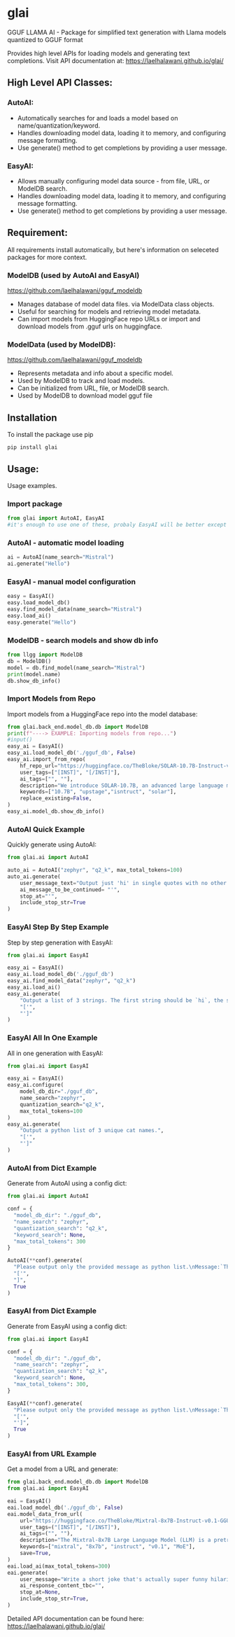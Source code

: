 # glai
GGUF LLAMA AI - Package for simplified text generation with Llama models quantized to GGUF format

Provides high level APIs for loading models and generating text completions.
Visit API documentation at: https://laelhalawani.github.io/glai/

## High Level API Classes:

### AutoAI:
- Automatically searches for and loads a model based on name/quantization/keyword. 
- Handles downloading model data, loading it to memory, and configuring message formatting.
- Use generate() method to get completions by providing a user message.

### EasyAI:
- Allows manually configuring model data source - from file, URL, or ModelDB search.
- Handles downloading model data, loading it to memory, and configuring message formatting.
- Use generate() method to get completions by providing a user message.

## Requirement: 
All requirements install automatically, but here's information on seleceted packages for more context.
### ModelDB (used by AutoAI and EasyAI) 
https://github.com/laelhalawani/gguf_modeldb
- Manages database of model data files. via ModelData class objects.
- Useful for searching for models and retrieving model metadata.
- Can import models from HuggingFace repo URLs or import and download models from .gguf urls on huggingface.
### ModelData (used by ModelDB):
https://github.com/laelhalawani/gguf_modeldb
- Represents metadata and info about a specific model.
- Used by ModelDB to track and load models.
- Can be initialized from URL, file, or ModelDB search.
- Used by ModelDB to download model gguf file 

## Installation
To install the package use pip
```
pip install glai
```
## Usage:
Usage examples. 

### Import package
```python
from glai import AutoAI, EasyAI 
#it's enough to use one of these, probaly EasyAI will be better except some most basic cases
```
### AutoAI - automatic model loading
```python
ai = AutoAI(name_search="Mistral")
ai.generate("Hello") 
```
### EasyAI - manual model configuration 
```python
easy = EasyAI()
easy.load_model_db()
easy.find_model_data(name_search="Mistral")
easy.load_ai()
easy.generate("Hello")
```
### ModelDB - search models and show db info
```python
from llgg import ModelDB
db = ModelDB()
model = db.find_model(name_search="Mistral")
print(model.name)
db.show_db_info()
```
### Import Models from Repo
Import models from a HuggingFace repo into the model database:
```python
from glai.back_end.model_db.db import ModelDB
print(f"----> EXAMPLE: Importing models from repo...")
#input()
easy_ai = EasyAI()
easy_ai.load_model_db('./gguf_db', False)
easy_ai.import_from_repo(
    hf_repo_url="https://huggingface.co/TheBloke/SOLAR-10.7B-Instruct-v1.0-GGUF",
    user_tags=["[INST]", "[/INST]"],
    ai_tags=["", ""],
    description="We introduce SOLAR-10.7B, an advanced large language model (LLM) with 10.7 billion parameters, demonstrating superior performance in various natural language processing (NLP) tasks. It's compact, yet remarkably powerful, and demonstrates unparalleled state-of-the-art performance in models with parameters under 30B.",
    keywords=["10.7B", "upstage","isntruct", "solar"],
    replace_existing=False,
)
easy_ai.model_db.show_db_info()
```
### AutoAI Quick Example
Quickly generate using AutoAI:
```python
from glai.ai import AutoAI

auto_ai = AutoAI("zephyr", "q2_k", max_total_tokens=100)
auto_ai.generate(
    user_message_text="Output just 'hi' in single quotes with no other prose. Do not include any additional information nor comments.",
    ai_message_to_be_continued= "'",
    stop_at="'",
    include_stop_str=True
)
```
### EasyAI Step By Step Example
Step by step generation with EasyAI:

```python
from glai.ai import EasyAI

easy_ai = EasyAI()
easy_ai.load_model_db('./gguf_db')
easy_ai.find_model_data("zephyr", "q2_k")
easy_ai.load_ai()
easy_ai.generate(
    "Output a list of 3 strings. The first string should be `hi`, the second string should be `there`, and the third string should be `!`.",
    "['",
    "']"
)
```
### EasyAI All In One Example
All in one generation with EasyAI:

```python
from glai.ai import EasyAI

easy_ai = EasyAI()
easy_ai.configure(
    model_db_dir="./gguf_db",
    name_search="zephyr",
    quantization_search="q2_k",
    max_total_tokens=100
)
easy_ai.generate(
    "Output a python list of 3 unique cat names.", 
    "['", 
    "']"
)
```
### AutoAI from Dict Example
Generate from AutoAI using a config dict:
```python
from glai.ai import AutoAI

conf = {
  "model_db_dir": "./gguf_db",
  "name_search": "zephyr",
  "quantization_search": "q2_k",
  "keyword_search": None,
  "max_total_tokens": 300 
}

AutoAI(**conf).generate(
  "Please output only the provided message as python list.\nMessage:`This string`.",
  "['", 
  "]", 
  True
)
```
### EasyAI from Dict Example
Generate from EasyAI using a config dict:

```python
from glai.ai import EasyAI

conf = {
  "model_db_dir": "./gguf_db",
  "name_search": "zephyr",
  "quantization_search": "q2_k",
  "keyword_search": None,
  "max_total_tokens": 300,
}

EasyAI(**conf).generate(
  "Please output only the provided message as python list.\nMessage:`This string`.",
  "['",
  "']",
  True  
)
```
### EasyAI from URL Example
Get a model from a URL and generate:

```python
from glai.back_end.model_db.db import ModelDB
from glai.ai import EasyAI

eai = EasyAI()
eai.load_model_db('./gguf_db', False)
eai.model_data_from_url(
    url="https://huggingface.co/TheBloke/Mixtral-8x7B-Instruct-v0.1-GGUF/blob/main/mixtral-8x7b-instruct-v0.1.Q4_K_M.gguf",
    user_tags=("[INST]", "[/INST]"),
    ai_tags=("", ""),
    description="The Mixtral-8x7B Large Language Model (LLM) is a pretrained generative Sparse Mixture of Experts. The Mistral-8x7B outperforms Llama 2 70B on most benchmarks we tested.",
    keywords=["mixtral", "8x7b", "instruct", "v0.1", "MoE"],
    save=True,
)
eai.load_ai(max_total_tokens=300)
eai.generate(
    user_message="Write a short joke that's actually super funny hilarious best joke.",
    ai_response_content_tbc="",
    stop_at=None,
    include_stop_str=True,
)
```
Detailed API documentation can be found here: https://laelhalawani.github.io/glai/